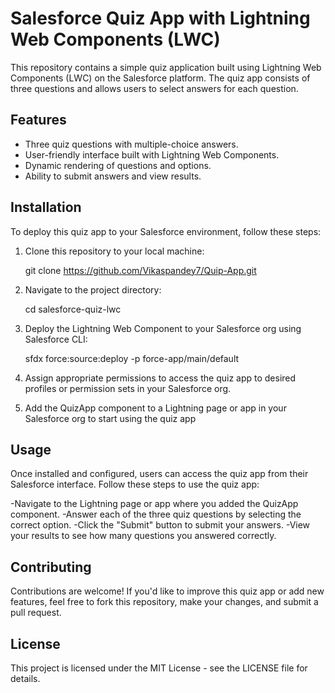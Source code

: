 # Salesforce Quiz App with Lightning Web Components (LWC)

This repository contains a simple quiz application built using Lightning Web Components (LWC) on the Salesforce platform. The quiz app consists of three questions and allows users to select answers for each question.

## Features

- Three quiz questions with multiple-choice answers.
- User-friendly interface built with Lightning Web Components.
- Dynamic rendering of questions and options.
- Ability to submit answers and view results.

## Installation

To deploy this quiz app to your Salesforce environment, follow these steps:

1. Clone this repository to your local machine:

   git clone https://github.com/Vikaspandey7/Quip-App.git

2. Navigate to the project directory:

   cd salesforce-quiz-lwc
   
4. Deploy the Lightning Web Component to your Salesforce org using Salesforce CLI:

   sfdx force:source:deploy -p force-app/main/default

6. Assign appropriate permissions to access the quiz app to desired profiles or permission sets in your Salesforce org.
7. Add the QuizApp component to a Lightning page or app in your Salesforce org to start using the quiz app

## Usage
Once installed and configured, users can access the quiz app from their Salesforce interface. Follow these steps to use the quiz app:

-Navigate to the Lightning page or app where you added the QuizApp component.
-Answer each of the three quiz questions by selecting the correct option.
-Click the "Submit" button to submit your answers.
-View your results to see how many questions you answered correctly.

## Contributing
Contributions are welcome! If you'd like to improve this quiz app or add new features, feel free to fork this repository, make your changes, and submit a pull request.

## License
This project is licensed under the MIT License - see the LICENSE file for details.
